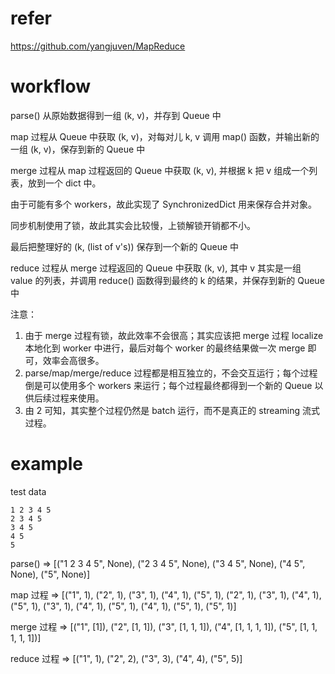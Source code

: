 refer
======
https://github.com/yangjuven/MapReduce

workflow
=========
parse() 从原始数据得到一组 (k, v)，并存到 Queue 中

map 过程从 Queue 中获取 (k, v)，对每对儿 k, v 调用 map() 函数，并输出新的一组 (k, v)，保存到新的 Queue 中

merge 过程从 map 过程返回的 Queue 中获取 (k, v), 并根据 k 把 v 组成一个列表，放到一个 dict 中。

由于可能有多个 workers，故此实现了 SynchronizedDict 用来保存合并对象。

同步机制使用了锁，故此其实会比较慢，上锁解锁开销都不小。

最后把整理好的 (k, (list of v's)) 保存到一个新的 Queue 中

reduce 过程从 merge 过程返回的 Queue 中获取 (k, v), 其中 v 其实是一组 value 的列表，并调用 reduce() 函数得到最终的 k 的结果，并保存到新的 Queue 中

注意：
1. 由于 merge 过程有锁，故此效率不会很高；其实应该把 merge 过程 localize 本地化到 worker 中进行，最后对每个 worker 的最终结果做一次 merge 即可，效率会高很多。
2. parse/map/merge/reduce 过程都是相互独立的，不会交互运行；每个过程倒是可以使用多个 workers 来运行；每个过程最终都得到一个新的 Queue 以供后续过程来使用。
3. 由 2 可知，其实整个过程仍然是 batch 运行，而不是真正的 streaming 流式过程。

example
=========
test data
```
1 2 3 4 5
2 3 4 5
3 4 5
4 5
5
```

parse() => [("1 2 3 4 5", None), ("2 3 4 5", None), ("3 4 5", None), ("4 5", None), ("5", None)]

map 过程 => [("1", 1), ("2", 1), ("3", 1), ("4", 1), ("5", 1), ("2", 1), ("3", 1), ("4", 1), ("5", 1), ("3", 1), ("4", 1), ("5", 1), ("4", 1), ("5", 1), ("5", 1)]

merge 过程 => [("1", [1]), ("2", [1, 1]), ("3", [1, 1, 1]), ("4", [1, 1, 1, 1]), ("5", [1, 1, 1, 1, 1])]

reduce 过程 => [("1", 1), ("2", 2), ("3", 3), ("4", 4), ("5", 5)]
